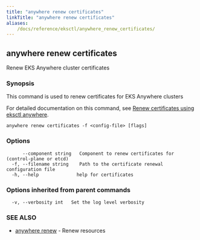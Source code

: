```yaml
---
title: "anywhere renew certificates"
linkTitle: "anywhere renew certificates"
aliases:
    /docs/reference/eksctl/anywhere_renew_certificates/
---
```


## anywhere renew certificates

Renew EKS Anywhere cluster certificates

### Synopsis

This command is used to renew certificates for EKS Anywhere clusters

For detailed documentation on this command, see [Renew certificates using eksctl anywhere](../../../clustermgmt/certificate-management/eksctl-renew-certs/).

```
anywhere renew certificates -f <config-file> [flags]
```

### Options

```
      --component string   Component to renew certificates for (control-plane or etcd)
  -f, --filename string    Path to the certificate renewal configuration file
  -h, --help              help for certificates
```

### Options inherited from parent commands

```
  -v, --verbosity int   Set the log level verbosity
```

### SEE ALSO

* [anywhere renew](../anywhere_renew/)	 - Renew resources
